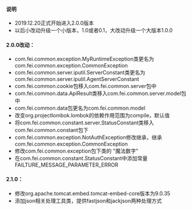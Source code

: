 #### 说明
*   2019.12.20正式开始进入2.0.0版本
*   以后小改动升级一个小版本，1.0或者0.1，大改动升级一个大版本1.0.0


#### 2.0.0改动：
*   com.fei.common.exception.MyRuntimeException类更名为com.fei.common.exception.CommonException
*   com.fei.common.server.iputil.ServerConstant类更名为com.fei.common.server.iputil.AgentServerConstant
*   com.fei.common.cookie包移入com.fei.common.server包中
*   com.fei.common.data.ApiResult类移入com.fei.common.server.model包中
*   com.fei.common.data包更名为com.fei.common.model
*   改变org.projectlombok.lombok的依赖作用范围为compile，默认值
*   将com.fei.common.constant.server.StatusConstant类移入com.fei.common.constant包下
*   com.fei.common.exception.NotAuthException修改继承，继承com.fei.common.exception.CommonException
*   修改com.fei.common.exception包下类的 "魔法数字" 
*   在com.fei.common.constant.StatusConstant中添加常量FAILTURE_MESSAGE_PARAMETER_ERROR

#### 2.1.0：
*   修改org.apache.tomcat.embed.tomcat-embed-core版本为9.0.35
*   添加json相关处理工具类，提供fastjson和jackjson两种处理方式